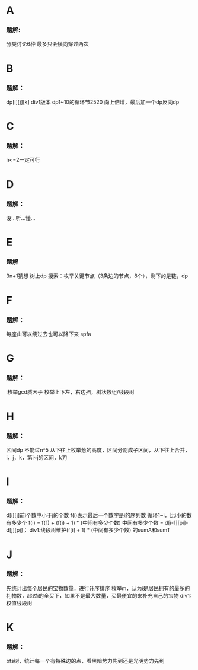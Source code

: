 # A

### 题解:

分类讨论6种
最多只会横向穿过两次

# B

### 题解：

dp\[i]\[j]\[k]
div1版本
dp1~10的循环节2520
向上倍增，最后加一个dp反向dp

# C

### 题解：

n<=2一定可行

# D

### 题解：

没...听...懂...

# E

### 题解

3n+1猜想
树上dp
搜索：枚举关键节点（3条边的节点，8个），剩下的是链，dp

# F

### 题解：

每座山可以绕过去也可以降下来
spfa

# G

### 题解：

i枚举gcd质因子
枚举上下左，右边扫，树状数组/线段树

# H

### 题解：

区间dp 不能过n^5
从下往上枚举葱的高度，区间分割成子区间，从下往上合并，i，j，k，第i~j的区间，k刀

# I

### 题解：

d[i][j]前i个数中小于j的个数
f(i)表示最后一个数字是i的序列数
循环1~i，比i小的数有多少个
f(i) = f(1) + (f(i) + 1) * (中间有多少个数)
中间有多少个数 = d\[i-1]\[pi]-d\[j]\[pj]；
div1:线段树维护(f\[i] + 1) * (中间有多少个数) 的sumA和sumT

# J

### 题解：

先统计出每个居民的宝物数量，进行升序排序
枚举m，认为i是居民拥有的最多的礼物数，超过i的全买下，如果不是最大数量，买最便宜的来补充自己的宝物
div1:权值线段树

# K

### 题解：

bfs树，统计每一个有特殊边的点，看黑暗势力先到还是光明势力先到

